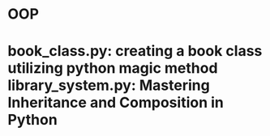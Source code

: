 <h1>OOP<h1>

<b>book_class.py:<b> creating a book class utilizing python magic method
<b>library_system.py:<b>  Mastering Inheritance and Composition in Python